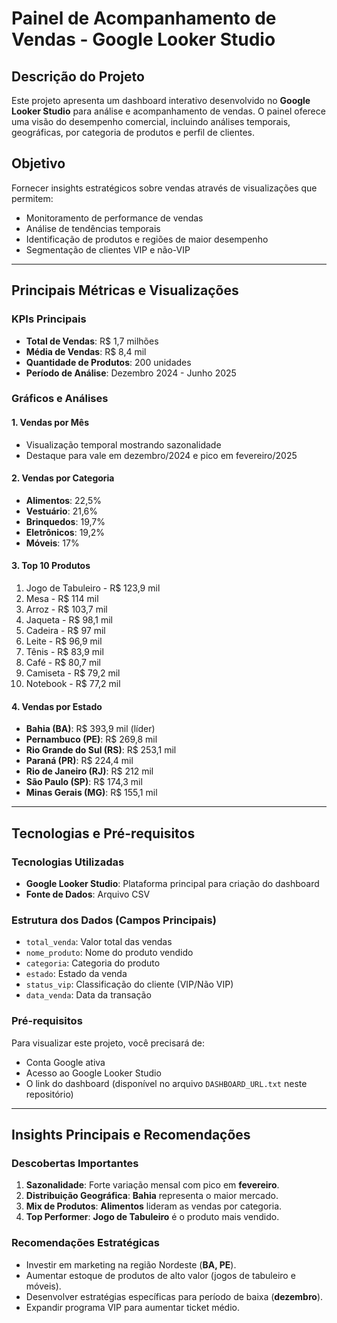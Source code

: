 # Painel de Acompanhamento de Vendas - Google Looker Studio

## Descrição do Projeto

Este projeto apresenta um dashboard interativo desenvolvido no **Google Looker Studio** para análise e acompanhamento de vendas. O painel oferece uma visão do desempenho comercial, incluindo análises temporais, geográficas, por categoria de produtos e perfil de clientes.

## Objetivo

Fornecer insights estratégicos sobre vendas através de visualizações que permitem:
- Monitoramento de performance de vendas
- Análise de tendências temporais
- Identificação de produtos e regiões de maior desempenho
- Segmentação de clientes VIP e não-VIP

---

## Principais Métricas e Visualizações

### KPIs Principais
- **Total de Vendas**: R$ 1,7 milhões
- **Média de Vendas**: R$ 8,4 mil
- **Quantidade de Produtos**: 200 unidades
- **Período de Análise**: Dezembro 2024 - Junho 2025

### Gráficos e Análises

#### 1. Vendas por Mês
- Visualização temporal mostrando sazonalidade
- Destaque para vale em dezembro/2024 e pico em fevereiro/2025

#### 2. Vendas por Categoria
- **Alimentos**: 22,5%
- **Vestuário**: 21,6%
- **Brinquedos**: 19,7%
- **Eletrônicos**: 19,2%
- **Móveis**: 17%

#### 3. Top 10 Produtos
1. Jogo de Tabuleiro - R$ 123,9 mil
2. Mesa - R$ 114 mil
3. Arroz - R$ 103,7 mil
4. Jaqueta - R$ 98,1 mil
5. Cadeira - R$ 97 mil
6. Leite - R$ 96,9 mil
7. Tênis - R$ 83,9 mil
8. Café - R$ 80,7 mil
9. Camiseta - R$ 79,2 mil
10. Notebook - R$ 77,2 mil

#### 4. Vendas por Estado
- **Bahia (BA)**: R$ 393,9 mil (líder)
- **Pernambuco (PE)**: R$ 269,8 mil
- **Rio Grande do Sul (RS)**: R$ 253,1 mil
- **Paraná (PR)**: R$ 224,4 mil
- **Rio de Janeiro (RJ)**: R$ 212 mil
- **São Paulo (SP)**: R$ 174,3 mil
- **Minas Gerais (MG)**: R$ 155,1 mil

---

## Tecnologias e Pré-requisitos

### Tecnologias Utilizadas
- **Google Looker Studio**: Plataforma principal para criação do dashboard
- **Fonte de Dados**: Arquivo CSV 

### Estrutura dos Dados (Campos Principais)
- `total_venda`: Valor total das vendas
- `nome_produto`: Nome do produto vendido
- `categoria`: Categoria do produto
- `estado`: Estado da venda
- `status_vip`: Classificação do cliente (VIP/Não VIP)
- `data_venda`: Data da transação

### Pré-requisitos
Para visualizar este projeto, você precisará de:
- Conta Google ativa
- Acesso ao Google Looker Studio
- O link do dashboard (disponível no arquivo `DASHBOARD_URL.txt` neste repositório)

---

## Insights Principais e Recomendações

### Descobertas Importantes
1. **Sazonalidade**: Forte variação mensal com pico em **fevereiro**.
2. **Distribuição Geográfica**: **Bahia** representa o maior mercado.
3. **Mix de Produtos**: **Alimentos** lideram as vendas por categoria.
4. **Top Performer**: **Jogo de Tabuleiro** é o produto mais vendido.

### Recomendações Estratégicas
- Investir em marketing na região Nordeste (**BA, PE**).
- Aumentar estoque de produtos de alto valor (jogos de tabuleiro e móveis).
- Desenvolver estratégias específicas para período de baixa (**dezembro**).
- Expandir programa VIP para aumentar ticket médio.
